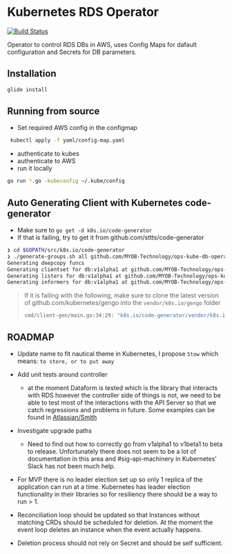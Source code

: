 # Kubernetes RDS Operator

[![Build Status](https://travis-ci.org/MYOB-Technology/ops-kube-db-operator.svg?branch=master)](https://travis-ci.org/MYOB-Technology/ops-kube-db-operator)

Operator to control RDS DBs in AWS, uses Config Maps for dafault configuration and Secrets for DB parameters.

## Installation

```bash
glide install
```

## Running from source

* Set required AWS config in the configmap

```bash
 kubectl apply -f yaml/config-map.yaml
```

* authenticate to kubes
* authenticate to AWS
* run it locally

```bash
go run *.go -kubeconfig ~/.kube/config
```

## Auto Generating Client with Kubernetes code-generator

* Make sure to `go get -d k8s.io/code-generator`
* If that is failing, try to get it from github.com/sttts/code-generator

```bash
❯ cd $GOPATH/src/k8s.io/code-generator
❯ ./generate-groups.sh all github.com/MYOB-Technology/ops-kube-db-operator/pkg/client github.com/MYOB-Technology/ops-kube-db-operator/pkg/apis "db:v1alpha1" --go-header-file ./hack/boilerplate.go.txt
Generating deepcopy funcs
Generating clientset for db:v1alpha1 at github.com/MYOB-Technology/ops-kube-db-operator/pkg/client/clientset
Generating listers for db:v1alpha1 at github.com/MYOB-Technology/ops-kube-db-operator/pkg/client/listers
Generating informers for db:v1alpha1 at github.com/MYOB-Technology/ops-kube-db-operator/pkg/client/informers
```

> If it is failing with the following, make sure to clone the latest version of github.com/kubernetes/gengo into the `vendor/k8s.io/gengo` folder
>
> ```bash
> cmd/client-gen/main.go:34:29: "k8s.io/code-generator/vendor/k8s.io/gengo/args".Default().WithoutDefaultFlagParsing undefined (type *"k8s.io/code-generator/vendor/k8s.io/gengo/args".GeneratorArgs has no field or method WithoutDefaultFlagParsing)
> ```

## ROADMAP

* Update name to fit nautical theme in Kubernetes, I propose `Stow` which means: `to store, or to put away`

* Add unit tests around controller
  * at the moment Dataform is tested which is the library that interacts with RDS however the controller side of things is not, we need to be able to test most of the interactions with the API Server so that we catch regressions and problems in future. Some examples can be found in [Atlassian/Smith](https://github.com/atlassian/smith/blob/9b053cff9f69b1a3c75d18c43d0673dcdc76e015/pkg/controller/controller_test.go)

* Investigate upgrade paths
  * Need to find out how to correctly go from v1alpha1 to v1beta1 to beta to release. Unfortunately there does not seem to be a lot of documentation in this area and #sig-api-machinery in Kubernetes' Slack has not been much help.

* For MVP there is no leader election set up so only 1 replica of the application can run at a time. Kubernetes has leader election functionality in their libraries so for resiliency there should be a way to run > 1.

* Reconciliation loop should be updated so that Instances without matching CRDs should be scheduled for deletion. At the moment the event loop deletes an instance when the event actually happens.

* Deletion process should not rely on Secret and should be self sufficient.
